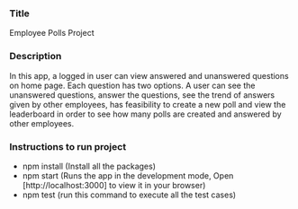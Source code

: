 ### Title
Employee Polls Project

### Description
In this app, a logged in user can view  answered and unanswered questions on home page. Each question has two options. A user can  see the unanswered questions, answer the questions,  see the trend of answers given by other employees, has feasibility to create a new poll and view the leaderboard in order to see how many polls are created and answered by other employees.

### Instructions to run project

- npm install (Install all the packages)
- npm start (Runs the app in the development mode, Open [http://localhost:3000] to view it in your browser)
- npm test (run this command to execute all the test cases)

